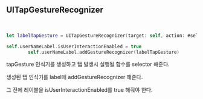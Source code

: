 ## UITapGestureRecognizer

<br/>

```swift
let labelTapGesture = UITapGestureRecognizer(target: self, action: #selector(moveToUserPage))

self.userNameLabel.isUserInteractionEnabled = true
        self.userNameLabel.addGestureRecognizer(labelTapGesture)
```

tapGesture 인식기를 생성하고 탭 발생시 실행될 함수를 selector 해준다.

생성된 탭 인식기를 label에 addGestureRecognizer 해준다.

그 전에 레이블을 isUserInteractionEnabled를 true 해줘야 한다. 

